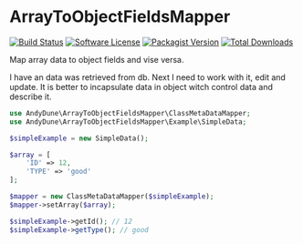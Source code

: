 # ArrayToObjectFieldsMapper

[![Build Status](https://travis-ci.org/AndyDune/ArrayToObjectFieldsMapper.svg?branch=master)](https://travis-ci.org/AndyDune/ArrayToObjectFieldsMapper)
[![Software License](https://img.shields.io/badge/license-MIT-brightgreen.svg?style=flat-square)](LICENSE)
[![Packagist Version](https://img.shields.io/packagist/v/andydune/array-to-object-fields-mapper.svg?style=flat-square)](https://packagist.org/packages/andydune/array-to-object-fields-mapper)
[![Total Downloads](https://img.shields.io/packagist/dt/andydune/array-to-object-fields-mapper.svg?style=flat-square)](https://packagist.org/packages/andydune/array-to-object-fields-mapper)


Map array data to object fields and vise versa.

I have an data was retrieved from db. Next I need to work with it, edit and update. 
It is better to incapsulate data in object witch control data and describe it.

```php
use AndyDune\ArrayToObjectFieldsMapper\ClassMetaDataMapper;
use AndyDune\ArrayToObjectFieldsMapper\Example\SimpleData;

$simpleExample = new SimpleData();

$array = [
    'ID' => 12,
    'TYPE' => 'good'
];

$mapper = new ClassMetaDataMapper($simpleExample);
$mapper->setArray($array);

$simpleExample->getId(); // 12
$simpleExample->getType(); // good
```  